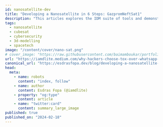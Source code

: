 ```yaml
---
id: nanosatellite-dev
title: "Developing a Nanosatellite in 6 Steps: GazpromNeftSat1"
description: "This articles explores the IDM suite of tools and demonstrates how I used them to design a cubesat during a hackathon"
tags:
  - nanosatellite
  - cubesat
  - cybersecurity
  - 3d-modelling
  - spacetech
image: "/content/cover/nano-sat.png"
# cover_image: "https://raw.githubusercontent.com/baimamboukar/portfolio/main/public/content/cover/nuxt-content-with-remote-markdown.png"
url: "https://iamdlite.medium.com/why-hackers-choose-tox-over-whatsapp-for-end-to-end-encryption-487613cf73ed?source=rss-aed050ec8ab5------2"
canonical_url: "https://esdrasfopa.dev/blog/developing-a-nanosatellite-in-6-simple-steps"
head:
  meta:
    - name: robots
      content: "index, follow"
    - name: author
      content: Esdras Fopa (@iamdlite)
    - property: "og:type"
      content: article
    - name: "twitter:card"
      content: summary_large_image
published: true
published_on: "2024-02-18"
---
```

